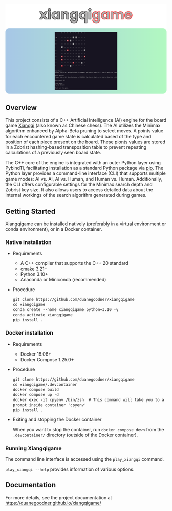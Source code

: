 
![intro figure](docs/resources/headline_image_coloradj.png)


## Overview

This project consists of a C++ Artificial Intelligence (AI) engine for the board game [Xiangqi](https://en.wikipedia.org/wiki/Xiangqi) (also known as Chinese chess). The AI utilizes the Minimax algorithm enhanced by Alpha-Beta pruning to select moves. A points value for each encountered game state is calculated based of the type and position of each piece present on the board. These pionts values are stored in a Zobrist hashing-based transposition table to prevent repeating calculations of a previously seen board state.

The C++ core of the engine is integrated with an outer Python layer using Pybind11, facilitating installation as a standard Python package via [pip](https://pip.pypa.io/en/stable/). The Python layer provides a command-line interface (CLI) that supports multiple game modes: AI vs. AI, AI vs. Human, and Human vs. Human. Additionally, the CLI offers configurable settings for the Minimax search depth and Zobrist key size. It also allows users to access detailed data about the internal workings of the search algorithm generated during games.

## Getting Started

Xiangqigame can be installed natively (preferably in a virtual environment or conda environment), or in a Docker container.

### Native installation

- Requirements
    - A C++ compiler that supports the C++ 20 standard
    - cmake 3.21+
    - Python 3.10+
    - Anaconda or Miniconda (recommended)

- Procedure
    ```
    git clone https://github.com/duanegoodner/xiangqigame
    cd xiangqigame
    conda create --name xiangqigame python=3.10 -y
    conda activate xiangqigame
    pip install .
    ```

### Docker installation

- Requirements
    - Docker 18.06+
    - Docker Compose 1.25.0+

- Procedure

    ```shell
    git clone https://github.com/duanegoodner/xiangqigame
    cd xiangqigame/.devcontainer
    docker compose build
    docker compose up -d
    docker exec -it cpyenv /bin/zsh  # This command will take you to a prompt inside container 'cpyenv'
    pip install .
    ```
- Exiting and stopping the Docker container

    When you want to stop the container, run `docker compose down` from the `.devcontainer/` directory (outside of the Docker container).

### Running Xiangqigame
The command line interface is accessed using the `play_xiangqi` command.

`play_xiangqi --help` provides information of various options.

## Documentation

For more details, see the project documentation at https://duanegoodner.github.io/xiangqigame/


